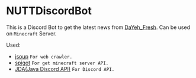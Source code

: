 # NUTTDiscordBot

This is a Discord Bot to get the latest news from [DaYeh_Fresh](https://www.dyu.edu.tw/news.html?pool_ID=37).
Can be used on `Minecraft` Server.

Used:
- [jsoup](https://jsoup.org/) `For web crawler.`
- [spigot](https://www.spigotmc.org/) `For get minecraft server API.`
- [JDA(Java Discord API)](https://github.com/DV8FromTheWorld/JDA) `For Discord API.`